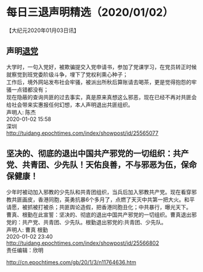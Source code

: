 # 每日三退声明精选（2020/01/02）
  
  
【大纪元2020年01月03日讯】  
## 声明<a href="http://cn.epochtimes.com/gb/tag/%E9%80%80%E5%85%9A.html">退党</a>  
大学时，一句入党好，被欺骗提交入党申请书，参加了党课学习，在党员转正时候就察觉到班党委阶级斗争，埋下了党权利熏心种子；  
工作后，境外网站发布社会牢骚，被派出所秋后算账请去喝茶，更是觉得抱怨的牢骚一点错都没有；  
现在隐蔽的查询共匪的过去事实，真是原来真想这么邪恶，现在已经不再对共匪会给社会带来实惠报任何幻想，本人声明退出共匪组织。  
声明人: 陈杰  
2020-01-02 15:58  
深圳  
<a href="http://tuidang.epochtimes.com/index/showpost/id/25565077">http://tuidang.epochtimes.com/index/showpost/id/25565077</a>  
## 坚决的、彻底的退出中国共产邪党的一切组织：共产党、共青团、少先队！天佑良善，不与邪恶为伍，保命保健康！  
少年时被动加入邪教的少先队和共青团组织，当兵后加入邪教共产党。现在看穿邪教共匪画皮，香港同胞，英勇抗暴6个多月了，点燃了天灭中共第一把大火。和平请愿，被抓被打被杀；共匪舆论造假，把香港同胞丑化；中共暴行，曝光天下。  
曹真、根勤在此宣誓：坚决的、彻底的退出中国共产邪党的一切组织。曹真退出邪党的：共产党、共青团、少先队。根勤退出邪党的:共青团、少先队。  
声明人: 曹真 根勤  
2020-01-02 23:40  
<a href="http://tuidang.epochtimes.com/index/showpost/id/25566802">http://tuidang.epochtimes.com/index/showpost/id/25566802</a>  
责任编辑：欣明  
  
  
  
http://cn.epochtimes.com/gb/20/1/3/n11764636.htm
